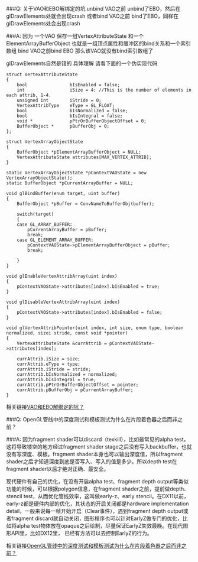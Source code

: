 ###Q: 关于VAO和EBO解绑定的坑
unbind VAO之前 unbind了EBO，然后在glDrawElements处就会出现crash
或者bind VAO之前 bind了EBO，同样在glDrawElements处会出现crash

###A:
因为 一个VAO 保存一组VertexAttributeState
和一个ElementArrayBufferObject
也就是一组顶点属性和缓冲区的bind关系和一个索引数组
bind VAO之前bind EBO
那么该VAO就没有bind索引数组了

glDrawElements自然是错的
具体理解 请看下面的一个伪实现代码
```
struct VertexAttributeState
{
    bool                bIsEnabled = false;
    int                 iSize = 4; //This is the number of elements in each attrib, 1-4.
    unsigned int        iStride = 0;
    VertexAttribType    eType = GL_FLOAT;
    bool                bIsNormalized = false;
    bool                bIsIntegral = false;
    void *              pPtrOrBufferObjectOffset = 0;
    BufferObject *      pBufferObj = 0;
};

struct VertexArrayObjectState
{
    BufferObject *pElementArrayBufferObject = NULL;
    VertexAttributeState attributes[MAX_VERTEX_ATTRIB];
}

static VertexArrayObjectState *pContextVAOState = new VertexArrayObjectState();  
static BufferObject *pCurrentArrayBuffer = NULL;

void glBindBuffer(enum target, uint buffer)  
{
    BufferObject *pBuffer = ConvNameToBufferObj(buffer);

    switch(target)
    {
    case GL_ARRAY_BUFFER:
        pCurrentArrayBuffer = pBuffer;
        break;
    case GL_ELEMENT_ARRAY_BUFFER:
        pContextVAOState->pElementArrayBufferObject = pBuffer;  
        break;

    }
}

void glEnableVertexAttribArray(uint index)
{
    pContextVAOState->attributes[index].bIsEnabled = true;
}

void glDisableVertexAttribArray(uint index)
{
    pContextVAOState->attributes[index].bIsEnabled = false;
}

void glVertexAttribPointer(uint index, int size, enum type, boolean normalized, sizei stride, const void *pointer)
{
    VertexAttributeState &currAttrib = pContextVAOState->attributes[index];

    currAttrib.iSize = size;
    currAttrib.eType = type;
    currAttrib.iStride = stride;
    currAttrib.bIsNormalized = normalized;
    currAttrib.bIsIntegral = true;
    currAttrib.pPtrOrBufferObjectOffset = pointer;
    currAttrib.pBufferObj = pCurrentArrayBuffer;
}
```
相关链接[VAO和EBO解绑定的坑？](https://www.zhihu.com/question/39082624)



###Q: OpenGL管线中的深度测试和模板测试为什么在片段着色器之后而非之前？

###A:
因为fragment shader可以discard（texkill），比如最常见的alpha test。这将导致镂空的地方经过fragment shader stage之后没有写入backbuffer，也就没有写深度、模板。fragment shader本身也可以输出深度值，所以fragment shader之后才知道深度到底是否写入、写入的值是多少。所以depth test在fragment shader以后才绝对正确、最安全。

现代硬件有自己的优化，在没有开启alpha test、fragment depth output等类似功能的时候，可以根据polygon信息，在fragment shader之前，提前做depth、stencil test，从而优化管线效率，这叫做early-z、early stencil。在DX11以前， early-z都是硬件内部的优化，其状态的开启关闭都是hardware implementation detail，一般来说每一帧开始开启（Clear事件），遇到fragment depth output或者fragment discard就自动关闭，图形程序也可以针对EarlyZ做专门的优化，比如将alpha test物体放在opaque之后绘制，尽量保证EarlyZ失效最晚。在现代图形API里，比如DX12里， 已经有方法可以去控制EarlyZ的行为。

相关链接[OpenGL管线中的深度测试和模板测试为什么在片段着色器之后而非之前？](https://www.zhihu.com/question/40576087)